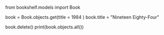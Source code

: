 from bookshelf.models import Book

book = Book.objects.get(title = 1984 )
book.title = "Nineteen Eighty-Four"

book.delete()
print(book.objects.all())
